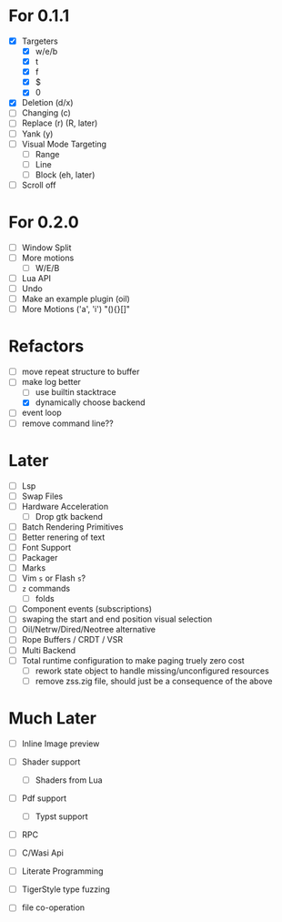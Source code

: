 # For 0.1.1
- [x] Targeters
  - [x] w/e/b
  - [x] t
  - [x] f
  - [x] $
  - [x] 0
- [x] Deletion (d/x)
- [ ] Changing (c)
- [ ] Replace (r) (R, later)
- [ ] Yank (y)
- [ ] Visual Mode Targeting
  - [ ] Range
  - [ ] Line
  - [ ] Block (eh, later)
- [ ] Scroll off

# For 0.2.0
- [ ] Window Split
- [ ] More motions
  - [ ] W/E/B
- [ ] Lua API
- [ ] Undo
- [ ] Make an example plugin (oil)
- [ ] More Motions ('a', 'i') "(){}[]"

# Refactors
- [ ] move repeat structure to buffer
- [ ] make log better 
  - [ ] use builtin stacktrace 
  - [x] dynamically choose backend
- [ ] event loop
- [ ] remove command line??

# Later
- [ ] Lsp
- [ ] Swap Files
- [ ] Hardware Acceleration
  - [ ] Drop gtk backend
- [ ] Batch Rendering Primitives
- [ ] Better renering of text
- [ ] Font Support
- [ ] Packager
- [ ] Marks
- [ ] Vim `s` or Flash `s`?
- [ ] `z` commands
  - [ ] folds
- [ ] Component events (subscriptions)
- [ ] swaping the start and end position visual selection
- [ ] Oil/Netrw/Dired/Neotree alternative
- [ ] Rope Buffers / CRDT / VSR
- [ ] Multi Backend
- [ ] Total runtime configuration to make paging truely zero cost
  - [ ] rework state object to handle missing/unconfigured resources
  - [ ] remove zss.zig file, should just be a consequence of the above

# Much Later
- [ ] Inline Image preview
- [ ] Shader support
  - [ ] Shaders from Lua
- [ ] Pdf support
  - [ ] Typst support
- [ ] RPC
- [ ] C/Wasi Api
- [ ] Literate Programming
- [ ] TigerStyle type fuzzing
- [ ] file co-operation

